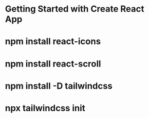 # Getting Started with Create React App

# npm install react-icons
# npm install react-scroll
# npm install -D tailwindcss
# npx tailwindcss init

